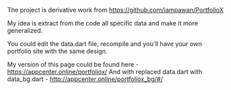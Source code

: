 The project is derivative work from https://github.com/iampawan/PortfolioX

My idea is extract from the code all specific data and make it more generalized.

You could edit the data.dart file, recompile and you'll have your own portfolio site with the same design.

My version of this page could be found here - https://appcenter.online/portfoliox/
And with replaced data.dart with data_bg.dart - http://appcenter.online/portfoliox_bg/#/
